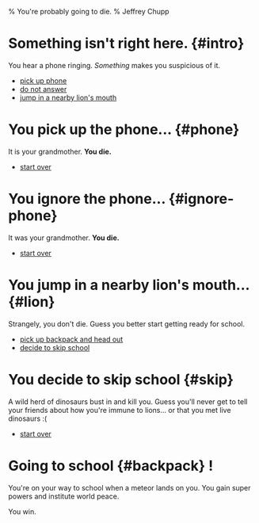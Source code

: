 % You're probably going to die.
% Jeffrey Chupp

# Something isn't right here. {#intro}

You hear a phone ringing. _Something_ makes you suspicious of it.

- [pick up phone](#phone)
- [do not answer](#ignore-phone)
- [jump in a nearby lion's mouth](#lion)

# You pick up the phone... {#phone}

It is your grandmother. **You die.**

- [start over](#intro)

# You ignore the phone... {#ignore-phone}

It was your grandmother. **You die.**

- [start over](#intro)

# You jump in a nearby lion's mouth... {#lion}

Strangely, you don't die. Guess you better start getting ready for school.

- [pick up backpack and head out](#backpack)
- [decide to skip school](#skip)

# You decide to skip school {#skip}

A wild herd of dinosaurs bust in and kill you. Guess you'll never get to tell your friends about how you're immune to lions... or that you met live dinosaurs :(

- [start over](#intro)

# Going to school {#backpack} !

You're on your way to school when a meteor lands on you. You gain super powers and institute world peace.

You win.
